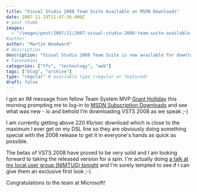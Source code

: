 ```yaml
---
title: "Visual Studio 2008 Team Suite Available on MSDN Downloads"
date: 2007-11-19T11:47:36.000Z
# post thumb
images:
  - "/images/post/2007/11/2007-visual-studio-2008-team-suite-available-on-msdn-downloads.jpg"
#author
author: "Martin Woodward"
# description
description: "Visual Studio 2008 Team Suite is now available for download on MSDN, showcasing impressive speeds and solid beta performance."
# Taxonomies
categories: ["tfs", "technology", "web"]
tags: ["blog", "archive"]
type: "regular" # available type (regular or featured)
draft: false
---
```


I got an IM message from fellow Team System MVP [Grant Holliday](http://ozgrant.com/) this morning prompting me to log-in to [MSDN Subscription Downloads](http://msdn2.microsoft.com/en-gb/vstudio/aa718656.aspx) and see what was new - lo and behold I'm downloading VSTS 2008 as we speak ;-)

I am currently getting above 220 Kb/sec download which is close to the maximum I ever get on my DSL line so they are obviously doing something special with the 2008 release to get it in everyone's hands as quick as possible.

The betas of VSTS 2008 have proved to be very solid and I am looking forward to taking the released version for a spin. I'm actually doing [a talk at my local user group (NIMTUG) tonight](http://nimtug.org/events/45/default.aspx) and I'm sorely tempted to see if I can give them an exclusive first look ;-)

Congratulations to the team at Microsoft!
